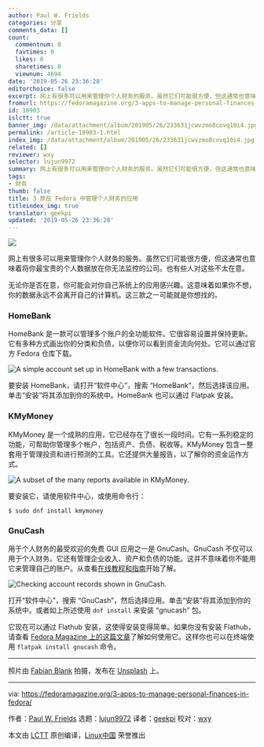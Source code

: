 ```yaml
---
author: Paul W. Frields
categories: 分享
comments_data: []
count:
  commentnum: 0
  favtimes: 0
  likes: 0
  sharetimes: 0
  viewnum: 4694
date: '2019-05-26 23:36:28'
editorchoice: false
excerpt: 网上有很多可以用来管理你个人财务的服务。虽然它们可能很方便，但这通常也意味着将你最宝贵的个人数据放在你无法监控的公司。也有些人对这些不太在意。
fromurl: https://fedoramagazine.org/3-apps-to-manage-personal-finances-in-fedora/
id: 10903
islctt: true
banner_img: /data/attachment/album/201905/26/233631jcwvzmo8covq10i4.jpg
permalink: /article-10903-1.html
index_img: /data/attachment/album/201905/26/233631jcwvzmo8covq10i4.jpg.thumb.jpg
related: []
reviewer: wxy
selector: lujun9972
summary: 网上有很多可以用来管理你个人财务的服务。虽然它们可能很方便，但这通常也意味着将你最宝贵的个人数据放在你无法监控的公司。也有些人对这些不太在意。
tags:
- 财务
thumb: false
title: 3 款在 Fedora 中管理个人财务的应用
titleindex_img: true
translator: geekpi
updated: '2019-05-26 23:36:28'
---
```


![](/data/attachment/album/201905/26/233631jcwvzmo8covq10i4.jpg)


网上有很多可以用来管理你个人财务的服务。虽然它们可能很方便，但这通常也意味着将你最宝贵的个人数据放在你无法监控的公司。也有些人对这些不太在意。


无论你是否在意，你可能会对你自己系统上的应用感兴趣。这意味着如果你不想，你的数据永远不会离开自己的计算机。这三款之一可能就是你想找的。


### HomeBank


HomeBank 是一款可以管理多个账户的全功能软件。它很容易设置并保持更新。它有多种方式画出你的分类和负债，以便你可以看到资金流向何处。它可以通过官方 Fedora 仓库下载。


![A simple account set up in HomeBank with a few transactions.](/data/attachment/album/201905/26/233632v7uf3qqr53f4fu4e.png)


要安装 HomeBank，请打开“软件中心”，搜索 “HomeBank”，然后选择该应用。单击“安装”将其添加到你的系统中。HomeBank 也可以通过 Flatpak 安装。


### KMyMoney


KMyMoney 是一个成熟的应用，它已经存在了很长一段时间。它有一系列稳定的功能，可帮助你管理多个帐户，包括资产、负债、税收等。KMyMoney 包含一整套用于管理投资和进行预测的工具。它还提供大量报告，以了解你的资金运作方式。


![A subset of the many reports available in KMyMoney.](/data/attachment/album/201905/26/233633fgnzh4fhntnigrts.png)


要安装它，请使用软件中心，或使用命令行：



```
$ sudo dnf install kmymoney
```

### GnuCash


用于个人财务的最受欢迎的免费 GUI 应用之一是 GnuCash。GnuCash 不仅可以用于个人财务。它还有管理企业收入、资产和负债的功能。这并不意味着你不能用它来管理自己的账户。从查看[在线教程和指南](https://www.gnucash.org/viewdoc.phtml?rev=3&lang=C&doc=guide)开始了解。


![Checking account records shown in GnuCash.](/data/attachment/album/201905/26/233634ao6mubdkbx9abo8c.png)


打开“软件中心”，搜索 “GnuCash”，然后选择应用。单击“安装”将其添加到你的系统中。或者如上所述使用 `dnf install` 来安装 “gnucash” 包。


它现在可以通过 Flathub 安装，这使得安装变得简单。如果你没有安装 Flathub，请查看 [Fedora Magazine 上的这篇文章](https://fedoramagazine.org/install-flathub-apps-fedora/)了解如何使用它。这样你也可以在终端使用 `flatpak install gnucash` 命令。




---


照片由 [Fabian Blank](https://unsplash.com/photos/pElSkGRA2NU?utm_source=unsplash&utm_medium=referral&utm_content=creditCopyText) 拍摄，发布在 [Unsplash](https://unsplash.com/search/photos/money?utm_source=unsplash&utm_medium=referral&utm_content=creditCopyText) 上。




---


via: <https://fedoramagazine.org/3-apps-to-manage-personal-finances-in-fedora/>


作者：[Paul W. Frields](https://fedoramagazine.org/author/pfrields/) 选题：[lujun9972](https://github.com/lujun9972) 译者：[geekpi](https://github.com/geekpi) 校对：[wxy](https://github.com/wxy)


本文由 [LCTT](https://github.com/LCTT/TranslateProject) 原创编译，[Linux中国](https://linux.cn/) 荣誉推出
